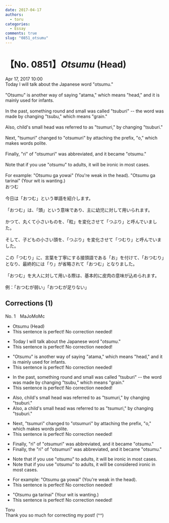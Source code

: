 ```yaml
---
date: 2017-04-17
authors:
  - toru
categories:
  - Essay
comments: true
slug: "0851_otsumu"
---
```


# 【No. 0851】<strong><em>Otsumu</strong></em> (Head)
<div class="date">Apr 17, 2017 10:00</div>
<div id="post"><div id="body_show_ori">
Today I will talk about the Japanese word "otsumu."<br/><br/>"Otsumu" is another way of saying "atama," which means "head," and it is mainly used for infants.<br/><br/>In the past, something round and small was called "tsuburi" -- the word was made by changing "tsubu," which means "grain."<br/><br/>Also, child's small head was referred to as "tsumuri," by changing "tsuburi."<br/><br/>Next, "tsumuri" changed to "otsumuri" by attaching the prefix, "o," which makes words polite.<br/><br/>Finally, "ri" of "otsumuri" was abbreviated, and it became "otsumu."<br/><br/>Note that if you use "otsumu" to adults, it will be ironic in most cases.<br/><br/>For example: "Otsumu ga yowai" (You're weak in the head). "Otsumu ga tarinai" (Your wit is wanting.)
</div></div>

<!-- more -->

<div id="post_ja"><div id="body_show_mo">
おつむ<br/><br/>今日は「おつむ」という単語を紹介します。<br/><br/>「おつむ」は、「頭」という意味であり、主に幼児に対して用いられます。<br/><br/>かつて、丸くて小さいものを、「粒」を変化させて「つぶり」と呼んでいました。<br/><br/>そして、子どもの小さい頭を、「つぶり」を変化させて「つむり」と呼んでいました。<br/><br/>この「つむり」に、言葉を丁寧にする接頭語である「お」を付けて、「おつむり」となり、最終的には「り」が省略されて「おつむ」となりました。<br/><br/>「おつむ」を大人に対して用いる際は、基本的に皮肉の意味が込められます。<br/><br/>例：「おつむが弱い」「おつむが足りない」
</div></div>

## Corrections (1)
<div id="block"><div class="first_name"> No. 1　<span class="just_name">MaJoMoMc</span></div><div id="block2">
<ul class="correction_field">
<li class="incorrect">Otsumu (Head)</li>
<li class="corrected perfect">This sentence is perfect! No correction needed!</li>
</ul>
<ul class="correction_field">
<li class="incorrect">Today I will talk about the Japanese word "otsumu."</li>
<li class="corrected perfect">This sentence is perfect! No correction needed!</li>
</ul>
<ul class="correction_field">
<li class="incorrect">"Otsumu" is another way of saying "atama," which means "head," and it is mainly used for infants.</li>
<li class="corrected perfect">This sentence is perfect! No correction needed!</li>
</ul>
<ul class="correction_field">
<li class="incorrect">In the past, something round and small was called "tsuburi" -- the word was made by changing "tsubu," which means "grain."</li>
<li class="corrected perfect">This sentence is perfect! No correction needed!</li>
</ul>
<ul class="correction_field">
<li class="incorrect">Also, child's small head was referred to as "tsumuri," by changing "tsuburi."</li>
<li class="corrected correct">
Also, <span class="f_blue">a </span>child's small head was referred to as "tsumuri," by changing "tsuburi."
</li>
</ul>
<ul class="correction_field">
<li class="incorrect">Next, "tsumuri" changed to "otsumuri" by attaching the prefix, "o," which makes words polite.</li>
<li class="corrected perfect">This sentence is perfect! No correction needed!</li>
</ul>
<ul class="correction_field">
<li class="incorrect">Finally, "ri" of "otsumuri" was abbreviated, and it became "otsumu."</li>
<li class="corrected correct">
Finally, <span class="f_blue">the </span>"ri" of "otsumuri" was abbreviated, and it became "otsumu."
</li>
</ul>
<ul class="correction_field">
<li class="incorrect">Note that if you use "otsumu" to adults, it will be ironic in most cases.</li>
<li class="corrected correct">
Note that if you use "otsumu" to adults, it will be <span class="f_blue">considered </span>ironic in most cases.
</li>
</ul>
<ul class="correction_field">
<li class="incorrect">For example: "Otsumu ga yowai" (You're weak in the head).</li>
<li class="corrected perfect">This sentence is perfect! No correction needed!</li>
</ul>
<ul class="correction_field">
<li class="incorrect">"Otsumu ga tarinai" (Your wit is wanting.)</li>
<li class="corrected perfect">This sentence is perfect! No correction needed!</li>
</ul>
</div><div class="name"><span class="just_name">Toru</span><br>
Thank you so much for correcting my post! (^^)
</div>
</div>
